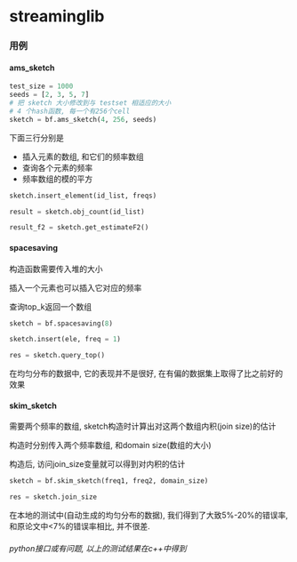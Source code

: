 # streaminglib

### 用例

#### ams_sketch

```python
test_size = 1000
seeds = [2, 3, 5, 7]
# 把 sketch 大小修改到与 testset 相适应的大小
# 4 个hash函数, 每一个有256个cell
sketch = bf.ams_sketch(4, 256, seeds)
```

下面三行分别是
- 插入元素的数组, 和它们的频率数组
- 查询各个元素的频率
- 频率数组的模的平方

```python
sketch.insert_element(id_list, freqs)

result = sketch.obj_count(id_list)

result_f2 = sketch.get_estimateF2()
```

#### spacesaving

构造函数需要传入堆的大小

插入一个元素也可以插入它对应的频率

查询top_k返回一个数组

```python
sketch = bf.spacesaving(8)

sketch.insert(ele, freq = 1)

res = sketch.query_top()
```

在均匀分布的数据中, 它的表现并不是很好, 在有偏的数据集上取得了比之前好的效果

#### skim_sketch

需要两个频率的数组, sketch构造时计算出对这两个数组内积(join size)的估计

构造时分别传入两个频率数组, 和domain size(数组的大小)

构造后, 访问join_size变量就可以得到对内积的估计

```python
sketch = bf.skim_sketch(freq1, freq2, domain_size)

res = sketch.join_size
```

在本地的测试中(自动生成的均匀分布的数据), 我们得到了大致5%-20%的错误率, 和原论文中<7%的错误率相比, 并不很差.

###### python接口或有问题, 以上的测试结果在c++中得到
